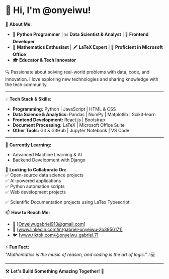 # 👋 Hi, I'm @onyeiwu!  

🚀 **About Me:**  
- 🐍 **Python Programmer** | 📊 **Data Scientist & Analyst** | 🎨 **Frontend Developer**  
- 📖 **Mathematics Enthusiast** | 🖋️ **LaTeX Expert** | 🏢 **Proficient in Microsoft Office**  
- 🎓 **Educator & Tech Innovator**  

🔍 Passionate about solving real-world problems with data, code, and innovation. I love exploring new technologies and sharing knowledge with the tech community.  

---

💡 **Tech Stack & Skills:**  
- **Programming:** Python | JavaScript | HTML & CSS  
- **Data Science & Analytics:** Pandas | NumPy | Matplotlib | Scikit-learn  
- **Frontend Development:** React.js | Bootstrap  
- **Document Processing:** LaTeX | Microsoft Office Suite  
- **Other Tools:** Git & GitHub | Jupyter Notebook | VS Code  

---

🌱 **Currently Learning:**  
- Advanced Machine Learning & AI  
- Backend Development with Django  

💞️ **Looking to Collaborate On:**  
✅ Open-source data science projects  
✅ AI-powered applications  
✅ Python automation scripts  
✅ Web development projects 

✅ Scientific Documentation projects using LaTex Typescript 
  

📫 **How to Reach Me:**  
- 📩 [Onyeiwugabriel913@gmail.com]  
- 💼 [www.linkedin.com/in/gabriel-onyeiwu-2b3956171]  
- 🐦 [www.tiktok.com/@onyeiwu_gabriel.7]  

⚡ **Fun Fact:**  
_"Mathematics is the music of reason, and coding is the art of logic."_ 🎶💻  

---

🛠️ **Let's Build Something Amazing Together!** 🚀  
